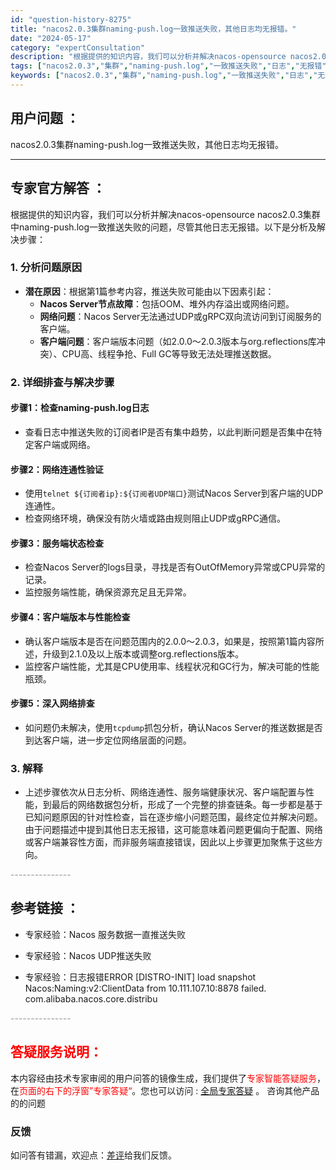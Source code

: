 ```yaml
---
id: "question-history-8275"
title: "nacos2.0.3集群naming-push.log一致推送失败，其他日志均无报错。"
date: "2024-05-17"
category: "expertConsultation"
description: "根据提供的知识内容，我们可以分析并解决nacos-opensource nacos2.0.3集群中naming-push.log一致推送失败的问题，尽管其他日志无报错。以下是分析及解决步骤：### 1. 分析问题原因- **潜在原因**：根据第1篇参考内容，推送失败可能由以下因素引起：  - **N"
tags: ["nacos2.0.3","集群","naming-push.log","一致推送失败","日志","无报错"]
keywords: ["nacos2.0.3","集群","naming-push.log","一致推送失败","日志","无报错"]
---
```


## 用户问题 ： 
 nacos2.0.3集群naming-push.log一致推送失败，其他日志均无报错。  

---------------
## 专家官方解答 ：

根据提供的知识内容，我们可以分析并解决nacos-opensource nacos2.0.3集群中naming-push.log一致推送失败的问题，尽管其他日志无报错。以下是分析及解决步骤：

### 1. 分析问题原因
- **潜在原因**：根据第1篇参考内容，推送失败可能由以下因素引起：
  - **Nacos Server节点故障**：包括OOM、堆外内存溢出或网络问题。
  - **网络问题**：Nacos Server无法通过UDP或gRPC双向流访问到订阅服务的客户端。
  - **客户端问题**：客户端版本问题（如2.0.0～2.0.3版本与org.reflections库冲突）、CPU高、线程争抢、Full GC等导致无法处理推送数据。

### 2. 详细排查与解决步骤
#### 步骤1：检查naming-push.log日志
- 查看日志中推送失败的订阅者IP是否有集中趋势，以此判断问题是否集中在特定客户端或网络。

#### 步骤2：网络连通性验证
- 使用`telnet ${订阅者ip}:${订阅者UDP端口}`测试Nacos Server到客户端的UDP连通性。
- 检查网络环境，确保没有防火墙或路由规则阻止UDP或gRPC通信。

#### 步骤3：服务端状态检查
- 检查Nacos Server的logs目录，寻找是否有OutOfMemory异常或CPU异常的记录。
- 监控服务端性能，确保资源充足且无异常。

#### 步骤4：客户端版本与性能检查
- 确认客户端版本是否在问题范围内的2.0.0～2.0.3，如果是，按照第1篇内容所述，升级到2.1.0及以上版本或调整org.reflections版本。
- 监控客户端性能，尤其是CPU使用率、线程状况和GC行为，解决可能的性能瓶颈。

#### 步骤5：深入网络排查
- 如问题仍未解决，使用`tcpdump`抓包分析，确认Nacos Server的推送数据是否到达客户端，进一步定位网络层面的问题。

### 3. 解释
- 上述步骤依次从日志分析、网络连通性、服务端健康状况、客户端配置与性能，到最后的网络数据包分析，形成了一个完整的排查链条。每一步都是基于已知问题原因的针对性检查，旨在逐步缩小问题范围，最终定位并解决问题。由于问题描述中提到其他日志无报错，这可能意味着问题更偏向于配置、网络或客户端兼容性方面，而非服务端直接错误，因此以上步骤更加聚焦于这些方向。


<font color="#949494">---------------</font> 


## 参考链接 ：

* 专家经验：Nacos 服务数据一直推送失败 
 
 * 专家经验：Nacos UDP推送失败 
 
 * 专家经验：日志报错ERROR [DISTRO-INIT] load snapshot Nacos:Naming:v2:ClientData from 10.111.107.10:8878 failed. com.alibaba.nacos.core.distribu 


 <font color="#949494">---------------</font> 
 


## <font color="#FF0000">答疑服务说明：</font> 

本内容经由技术专家审阅的用户问答的镜像生成，我们提供了<font color="#FF0000">专家智能答疑服务</font>，在<font color="#FF0000">页面的右下的浮窗”专家答疑“</font>。您也可以访问 : [全局专家答疑](https://answer.opensource.alibaba.com/docs/intro) 。 咨询其他产品的的问题

### 反馈
如问答有错漏，欢迎点：[差评](https://ai.nacos.io/user/feedbackByEnhancerGradePOJOID?enhancerGradePOJOId=13621)给我们反馈。

